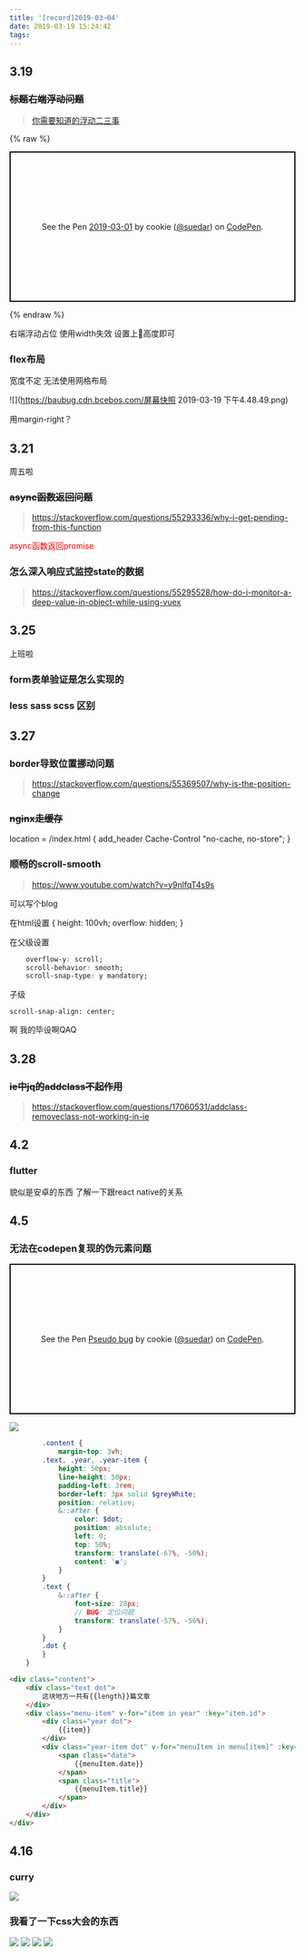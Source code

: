 ```yaml
---
title: '[record]2019-03~04'
date: 2019-03-19 15:24:42
tags:
---
```


## 3.19
### <del>标题右端浮动问题</del>

> [你需要知道的浮动二三事]( https://suedar.github.io/2019/03/20/%E4%BD%A0%E9%9C%80%E8%A6%81%E7%9F%A5%E9%81%93%E7%9A%84%E6%B5%AE%E5%8A%A8%E4%BA%8C%E4%B8%89%E4%BA%8B/)

{% raw %}
<p class="codepen" data-height="265" data-theme-id="0" data-default-tab="css,result" data-user="suedar" data-slug-hash="VRBXwd" style="height: 265px; box-sizing: border-box; display: flex; align-items: center; justify-content: center; border: 2px solid black; margin: 1em 0; padding: 1em;" data-pen-title="2019-03-01">
  <span>See the Pen <a href="https://codepen.io/suedar/pen/VRBXwd/">
  2019-03-01</a> by cookie (<a href="https://codepen.io/suedar">@suedar</a>)
  on <a href="https://codepen.io">CodePen</a>.</span>
</p>
<script async src="https://static.codepen.io/assets/embed/ei.js"></script>
{% endraw %}

右端浮动占位 使用width失效 设置上高度即可

### flex布局

宽度不定 无法使用网格布局

![](https://baubug.cdn.bcebos.com/屏幕快照 2019-03-19 下午4.48.49.png)

用margin-right？

## 3.21

周五啦
### <del>async函数返回问题</del>

> https://stackoverflow.com/questions/55293336/why-i-get-pending-from-this-function
<div style="color: red">async函数返回promise</div>

### 怎么深入响应式监控state的数据

> https://stackoverflow.com/questions/55295528/how-do-i-monitor-a-deep-value-in-object-while-using-vuex

## 3.25

上班啦

### form表单验证是怎么实现的
### less sass scss 区别

## 3.27

### border导致位置挪动问题

> https://stackoverflow.com/questions/55369507/why-is-the-position-change

### <del>nginx走缓存</del>

location = /index.html {
    add_header Cache-Control "no-cache, no-store";
}

### 顺畅的scroll-smooth

> https://www.youtube.com/watch?v=y9nlfqT4s9s

可以写个blog

在html设置 {
    height: 100vh;
    overflow: hidden;
}

在父级设置


```css
    overflow-y: scroll;
    scroll-behavior: smooth;
    scroll-snap-type: y mandatory;
```

子级

`scroll-snap-align: center;`

啊 我的毕设啊QAQ

## 3.28

### <del>ie中jq的addclass不起作用</del>

> https://stackoverflow.com/questions/17060531/addclass-removeclass-not-working-in-ie

## 4.2

### flutter

貌似是安卓的东西 了解一下跟react native的关系


## 4.5

### 无法在codepen复现的伪元素问题

<p class="codepen" data-height="265" data-theme-id="0" data-default-tab="css,result" data-user="suedar" data-slug-hash="oOxEzG" style="height: 265px; box-sizing: border-box; display: flex; align-items: center; justify-content: center; border: 2px solid black; margin: 1em 0; padding: 1em;" data-pen-title="Pseudo bug">
  <span>See the Pen <a href="https://codepen.io/suedar/pen/oOxEzG/">
  Pseudo bug</a> by cookie (<a href="https://codepen.io/suedar">@suedar</a>)
  on <a href="https://codepen.io">CodePen</a>.</span>
</p>
<script async src="https://static.codepen.io/assets/embed/ei.js"></script>


![](https://randomm.cdn.bcebos.com/display.png)


```scss
        .content {
            margin-top: 3vh;
        .text, .year, .year-item {
            height: 50px;
            line-height: 50px;
            padding-left: 3rem;
            border-left: 3px solid $greyWhite;
            position: relative;
            &::after {
                color: $dot;
                position: absolute;
                left: 0;
                top: 50%;
                transform: translate(-67%, -50%);
                content: '●';
            }
        }
        .text {
            &::after {
                font-size: 28px;
                // BUG: 定位问题
                transform: translate(-57%, -56%);
            }
        }
        .dot {
        }
    }
```

```html
<div class="content">
    <div class="text dot">
        这块地方一共有{{length}}篇文章
    </div>
    <div class="menu-item" v-for="item in year" :key="item.id">
        <div class="year dot">
            {{item}}
        </div>
        <div class="year-item dot" v-for="menuItem in menu[item]" :key="menuItem.id">
            <span class="date">
                {{menuItem.date}}
            </span>
            <span class="title">
                {{menuItem.title}}
            </span>
        </div>
    </div>
</div>
```


## 4.16

### curry

![](https://randomm.gz.bcebos.com/test.png)


### 我看了一下css大会的东西

![](https://randomm.gz.bcebos.com/WechatIMG10.jpeg)
![](https://randomm.gz.bcebos.com/WechatIMG8.jpeg)
![](https://randomm.gz.bcebos.com/WechatIMG7.jpeg)
![](https://randomm.gz.bcebos.com/WechatIMG6.jpeg)